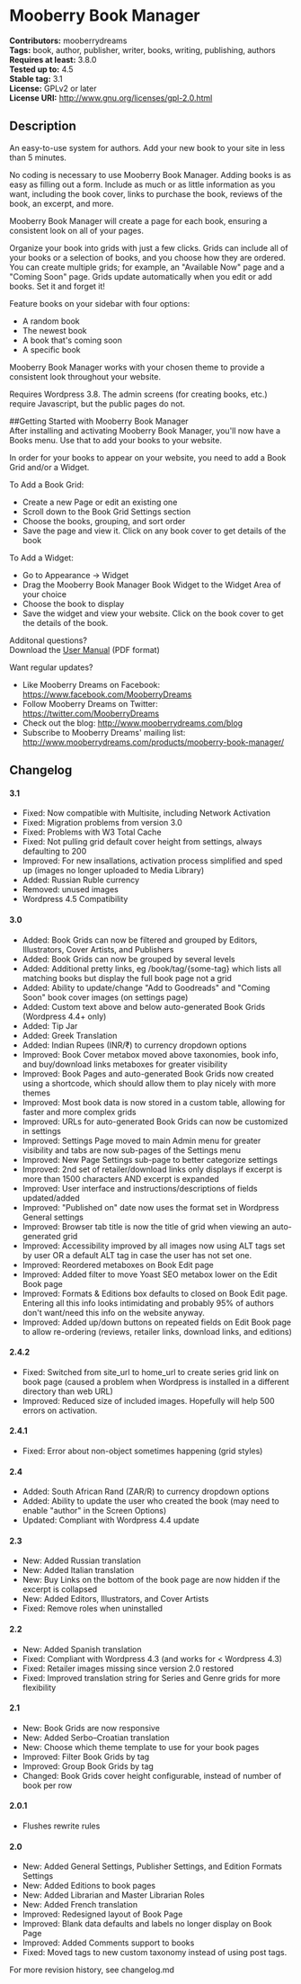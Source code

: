 # Mooberry Book Manager
**Contributors:** mooberrydreams  
**Tags:** book, author, publisher, writer, books, writing, publishing, authors   
**Requires at least:** 3.8.0  
**Tested up to:** 4.5   
**Stable tag:** 3.1   
**License:** GPLv2 or later  
**License URI:** http://www.gnu.org/licenses/gpl-2.0.html  

## Description
An easy-to-use system for authors. Add your new book to your site in less than 5 minutes.


No coding is necessary to use Mooberry Book Manager. Adding books is as easy as filling out a form. Include as much or as little information as you want, including the book cover, links to purchase the book, reviews of the book, an excerpt, and more.

Mooberry Book Manager will create a page for each book, ensuring a consistent look on all of your pages.

Organize your book into grids with just a few clicks. Grids can include all of your books or a selection of books, and you choose how they are ordered. You can create multiple grids; for example, an "Available Now" page and a "Coming Soon" page. Grids update automatically when you edit or add books. Set it and forget it!

Feature books on your sidebar with four options:
* A random book  
* The newest book  
* A book that's coming soon  
* A specific book  
	
Mooberry Book Manager works with your chosen theme to provide a consistent look throughout your website.

Requires Wordpress 3.8. The admin screens (for creating books, etc.) require Javascript, but the public pages do not.

##Getting Started with Mooberry Book Manager  
After installing and activating Mooberry Book Manager, you'll now have a Books menu.  Use that to add your books to your website.

In order for your books to appear on your website, you need to add a Book Grid and/or a Widget.

To Add a Book Grid:  
* Create a new Page or edit an existing one  
* Scroll down to the Book Grid Settings section  
* Choose the books, grouping, and sort order  
* Save the page and view it. Click on any book cover to get details of the book  

To Add a Widget:  
* Go to Appearance -> Widget  
* Drag the Mooberry Book Manager Book Widget to the Widget Area of your choice  
* Choose the book to display  
* Save the widget and view your website. Click on the book cover to get the details of the book.  

Additonal questions?  
Download the [User Manual](http://www.mooberrydreams.com/support/mooberry-book-manager-support/) (PDF format)

Want regular updates? 
* Like Mooberry Dreams on Facebook: https://www.facebook.com/MooberryDreams
* Follow Mooberry Dreams on Twitter: https://twitter.com/MooberryDreams
* Check out the blog: http://www.mooberrydreams.com/blog
* Subscribe to Mooberry Dreams' mailing list: http://www.mooberrydreams.com/products/mooberry-book-manager/




## Changelog
#### 3.1  
* Fixed: Now compatible with Multisite, including Network Activation  
* Fixed: Migration problems from version 3.0  
* Fixed: Problems with W3 Total Cache   
* Fixed: Not pulling grid default cover height from settings, always defaulting to 200  
* Improved: For new insallations, activation process simplified and sped up (images no longer uploaded to Media Library)  
* Added: Russian Ruble currency  
* Removed: unused images  
* Wordpress 4.5 Compatibility  

#### 3.0 
* Added: Book Grids can now be filtered and grouped by Editors, Illustrators, Cover Artists, and Publishers
* Added: Book Grids can now be grouped by several levels
* Added: Additional pretty links, eg /book/tag/{some-tag} which lists all matching books but display the full book page not a grid
* Added: Ability to update/change "Add to Goodreads" and "Coming Soon" book cover images (on settings page)
* Added: Custom text above and below auto-generated Book Grids (Wordpress 4.4+ only)
* Added: Tip Jar
* Added: Greek Translation
* Added: Indian Rupees (INR/₹) to currency dropdown options
* Improved: Book Cover metabox moved above taxonomies, book info, and buy/download links metaboxes for greater visibility
* Improved: Book Pages and auto-generated Book Grids now created using a shortcode, which should allow them to play nicely with more themes
* Improved: Most book data is now stored in a custom table, allowing for faster and more complex grids
* Improved: URLs for auto-generated Book Grids can now be customized in settings
* Improved: Settings Page moved to main Admin menu for greater visibility and tabs are now sub-pages of the Settings menu
* Improved: New Page Settings sub-page to better categorize settings
* Improved: 2nd set of retailer/download links only displays if excerpt is more than 1500 characters AND excerpt is expanded
* Improved: User interface and instructions/descriptions of fields updated/added
* Improved: "Published on" date now uses the format set in Wordpress General settings
* Improved: Browser tab title is now the title of grid when viewing an auto-generated grid
* Improved: Accessibility improved by all images now using ALT tags set by user OR a default ALT tag in case the user has not set one.
* Improved: Reordered metaboxes on Book Edit page
* Improved: Added filter to move Yoast SEO metabox lower on the Edit Book page
* Improved: Formats & Editions box defaults to closed on Book Edit page. Entering all this info looks intimidating and probably 95% of authors don't want/need this info on the website anyway.
* Improved: Added up/down buttons on repeated fields on Edit Book page to allow re-ordering (reviews, retailer links, download links, and editions)


#### 2.4.2 
* Fixed: Switched from site_url to home_url to create series grid link on book page (caused a problem when Wordpress is installed in a different directory than web URL)  
* Improved: Reduced size of included images. Hopefully will help 500 errors on activation.  


#### 2.4.1
* Fixed: Error about non-object sometimes happening (grid styles)

#### 2.4  
* Added: South African Rand (ZAR/R) to currency dropdown options  
* Added: Ability to update the user who created the book (may need to enable "author" in the Screen Options)  
* Updated: Compliant with Wordpress 4.4 update  

#### 2.3
* New: Added Russian translation
* New: Added Italian translation
* New: Buy Links on the bottom of the book page are now hidden if the excerpt is collapsed
* New: Added Editors, Illustrators, and Cover Artists
* Fixed: Remove roles when uninstalled

#### 2.2  
* New: Added Spanish translation  
* Fixed: Compliant with Wordpress 4.3 (and works for < Wordpress 4.3)  
* Fixed: Retailer images missing since version 2.0 restored  
* Fixed: Improved translation string for Series and Genre grids for more flexibility  

#### 2.1 
* New: Book Grids are now responsive  
* New: Added Serbo–Croatian translation  
* New: Choose which theme template to use for your book pages  
* Improved: Filter Book Grids by tag  
* Improved: Group Book Grids by tag  
* Changed: Book Grids cover height configurable, instead of number of book per row  

#### 2.0.1  
* Flushes rewrite rules  

#### 2.0 
* New: Added General Settings, Publisher Settings, and Edition Formats Settings
* New: Added Editions to book pages 
* New: Added Librarian and Master Librarian Roles
* New: Added French translation
* Improved: Redesigned layout of Book Page
* Improved: Blank data defaults and labels no longer display on Book Page
* Improved: Added Comments support to books
* Fixed: Moved tags to new custom taxonomy instead of using post tags.

For more revision history, see changelog.md

